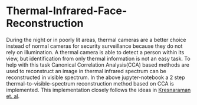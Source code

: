 # Thermal-Infrared-Face-Reconstruction
During the night or in poorly lit areas, thermal cameras are a better choice instead of normal cameras for security surveillance because they do not rely on illumination. A thermal camera is able to detect a person within its view, but identification from only thermal information is not an easy task. To help with this task Canonical Correlation Analysis(CCA) based methods are used to reconstruct an image in thermal infrared spectrum can be reconstructed in visible spectrum. In the above jupyter-notebook a 2 step thermal-to-visible-spectrum reconstruction method based on CCA is implemented. This implementation closely follows the ideas in 
[Kresnaraman et. al](https://www.ncbi.nlm.nih.gov/pmc/articles/PMC4851082/). 
